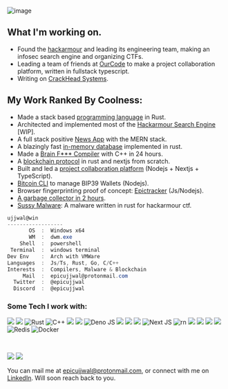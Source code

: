 
![image](https://media.discordapp.net/attachments/936106022576201769/1121565412455350363/image.png)
## What I'm working on.
- Found the [hackarmour](https://github.com/hackarmour) and leading its engineering team, making an infosec search engine and organizing CTFs.
- Leading a team of friends at [OurCode](https://github.com/ourcodeorg/ourcode) to make a project collaboration platform, written in fullstack typescript.
- Writing on [CrackHead Systems](https://crackhead-systems.vercel.app/).

## My Work Ranked By Coolness:
- Made a stack based [programming language](https://github.com/ujjwal-kr/ram) in Rust.
- Architected and implemented most of the [Hackarmour Search Engine](https://hackarmour.github.io/whitepaper/Hackarmour.pdf) [WIP].
- A full stack positive [News App](https://github.com/ujjwal-kr/positive-vibes) with the MERN stack.
- A blazingly fast [in-memory database](https://github.com/ujjwal-kr/appledore) implemented in rust.
- Made a [Brain F*** Compiler](https://github.com/ujjwal-kr/brainf) with C++ in 24 hours.
- A [blockchain protocol](https://github.com/ujjwal-kr/night) in rust and nextjs from scratch.
- Built and led a [project collaboration platform](https://github.com/ourcodeorg/ourcode) (Nodejs + Nextjs + TypeScript).
- [Bitcoin CLI](https://github.com/ujjwal-kr/bitcoin-cli) to manage BIP39 Wallets (Nodejs).
- Browser fingerprinting proof of concept: [Epictracker](https://github.com/ujjwal-kr/epictracker) (Js/Nodejs).
- [A garbage collector in 2 hours](https://github.com/ujjwal-kr/gc-experiment).
- [Sussy Malware](https://github.com/ujjwal-kr/sussy-malware): A malware written in rust for hackarmour ctf.

```csharp
ujjwal@win
------------------
       OS  :  Windows x64
       WM  :  dwm.exe
    Shell  :  powershell
 Terminal  :  windows terminal
Dev Env    :  Arch with VMWare
Languages  :  Js/Ts, Rust, Go, C/C++
Interests  :  Compilers, Malware & Blockchain
     Mail  :  epicujjwal@protonmail.com
  Twitter  :  @epicujjwal
  Discord  :  @epicujjwal
```

### Some Tech I work with:
<img src="https://img.shields.io/badge/JavaScript-F7DF1E?style=for-the-badge&logo=javascript&logoColor=black"></img>
<img src="https://img.shields.io/badge/Node.js-43853D?style=for-the-badge&logo=node.js&logoColor=white"></img>
![Rust](https://img.shields.io/badge/Rust-black?style=for-the-badge&logo=rust&logoColor=#E57324)
![C++](https://img.shields.io/badge/c++-%2300599C.svg?style=for-the-badge&logo=c%2B%2B&logoColor=white)
<img src="https://img.shields.io/badge/TypeScript-007ACC?style=for-the-badge&logo=typescript&logoColor=white"></img>
<img src="https://img.shields.io/badge/Go-00ADD8?style=for-the-badge&logo=go&logoColor=white"></img>
![Deno JS](https://img.shields.io/badge/deno%20js-000000?style=for-the-badge&logo=deno&logoColor=white)
<img src="https://img.shields.io/badge/Sass-CC6699?style=for-the-badge&logo=sass&logoColor=white"></img>
<img src="https://img.shields.io/badge/C-00599C?style=for-the-badge&logo=c&logoColor=white"></img>
<img src="https://img.shields.io/badge/React-20232A?style=for-the-badge&logo=react&logoColor=61DAFB"></img>
![Next JS](https://img.shields.io/badge/Next-black?style=for-the-badge&logo=next.js&logoColor=white)
![rn](https://img.shields.io/badge/React_Native-20232A?style=for-the-badge&logo=react&logoColor=61DAFB)
<img src="https://img.shields.io/badge/Angular-DD0031?style=for-the-badge&logo=angular&logoColor=white"></img>
<img src="https://img.shields.io/badge/styled--components-DB7093?style=for-the-badge&logo=styled-components&logoColor=white"></img>
<img src="https://img.shields.io/badge/PostgreSQL-316192?style=for-the-badge&logo=postgresql&logoColor=white"></img>
<img src="https://img.shields.io/badge/MongoDB-4EA94B?style=for-the-badge&logo=mongodb&logoColor=white"></img>
![Redis](https://img.shields.io/badge/redis-%23DD0031.svg?style=for-the-badge&logo=redis&logoColor=white)
![Docker](https://img.shields.io/badge/docker-%230db7ed.svg?style=for-the-badge&logo=docker&logoColor=white)

<br>

![](https://github-profile-summary-cards.vercel.app/api/cards/stats?username=ujjwal-kr&theme=github_dark)
<img src="https://streak-stats.demolab.com/?user=ujjwal-kr&theme=dark">


You can mail me at epicujjwal@protonmail.com, or connect with me on [LinkedIn](https://www.linkedin.com/in/epicujjwal). Will soon reach back to you.
